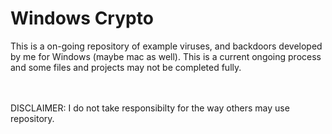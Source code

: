 # Windows Crypto
This is a on-going repository of example viruses, and backdoors developed by me for Windows (maybe mac as well).
This is a current ongoing process and some files and projects may not be completed fully.

<br><br>
DISCLAIMER: I do not take responsibilty for the way others may use repository.
